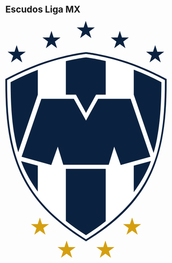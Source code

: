 # Escudos Liga MX

<svg id="Layer_1" data-name="Layer 1" xmlns="http://www.w3.org/2000/svg" viewBox="0 0 506.8 743.36"><defs></defs><path fill="#0a2240" d="M294.06,110s54.07,5.42,125.84,29c65.3,21.47,127.56,55.51,127.56,55.51v9.78c0,232.63-48.88,375.61-253.4,499.42,0,0-32.7-19.8-63-43C74,540.43,40.66,404.8,40.66,204.33v-9.78s62.28-34,127.57-55.51c71.76-23.61,125.83-29,125.83-29" transform="translate(-40.66 -12)"/><path fill="#fff" d="M170,144.27c71.13-23.43,124.11-28.76,124.11-28.76s53,5.33,124.14,28.76C483,165.58,542,197.82,542,197.82v6.51c0,199.63-33.06,333.23-188.17,452-30.08,23-59.72,41-59.72,41s-29.64-18-59.7-41C79.25,537.56,46.17,404,46.17,204.33v-6.51S105.1,165.58,170,144.27" transform="translate(-40.66 -12)"/><polygon fill="#0a2240" points="324.85 451.47 342.05 394.62 362.54 452.17 455.77 426.36 393.62 244.49 291.56 244.49 253.4 312.62 215.19 244.49 113.14 244.49 51.02 426.36 144.28 452.17 164.74 394.62 181.93 451.47 324.85 451.47"/><path fill="#0a2240" d="M142.63,165.66v77.85L81.11,424.22c-14.72-51-24-119.43-24-219.89a772.46,772.46,0,0,1,85.49-38.67m0,300.54v81.54c-19.42-27.38-37.76-55.83-52.49-95.62ZM356,476.35V640.67a671.45,671.45,0,0,1-61.94,43.82,680.45,680.45,0,0,1-63.24-44.8V476.35Zm88.21,73.21V466.35l54-14.77c-15,40.93-34,69.93-54,98M356,243.51H325.66l-31.6,57.12-31.62-57.12H230.82V138.32c38.57-9.25,63.24-11.77,63.24-11.77S318.21,129,356,138Zm88.21,0V165.14A773.36,773.36,0,0,1,531,204.33c0,101.82-9.49,170.73-24.53,222.06Z" transform="translate(-40.66 -12)"/><polygon fill="#0a2240" points="144.88 72.67 127.36 85.41 134.07 64.82 116.55 52.08 138.17 52.08 144.88 31.5 151.55 52.08 173.2 52.08 155.69 64.82 162.38 85.41 144.88 72.67"/><polygon fill="#0a2240" points="252.63 41.17 235.11 53.91 241.82 33.32 224.3 20.59 245.93 20.59 252.63 0 259.3 20.59 280.95 20.59 263.44 33.32 270.14 53.91 252.63 41.17"/><polygon fill="#0a2240" points="359.72 72.67 342.2 85.41 348.89 64.82 331.38 52.08 353.01 52.08 359.72 31.5 366.39 52.08 388.04 52.08 370.54 64.82 377.24 85.41 359.72 72.67"/><polygon fill="#0a2240" points="35.46 117.41 17.93 130.14 24.67 109.56 7.12 96.84 28.77 96.84 35.46 76.26 42.16 96.84 63.79 96.84 46.29 109.56 52.98 130.14 35.46 117.41"/><polygon fill="#0a2240" points="470.78 117.41 453.28 130.14 459.97 109.56 442.45 96.84 464.07 96.84 470.78 76.26 477.47 96.84 499.1 96.84 481.59 109.56 488.28 130.14 470.78 117.41"/><polygon fill="#d59f0f" points="108.53 658.23 91 670.97 97.73 650.38 80.19 637.67 101.83 637.67 108.53 617.08 115.23 637.67 136.86 637.67 119.36 650.38 126.05 670.97 108.53 658.23"/><polygon fill="#d59f0f" points="192.43 730.62 174.91 743.36 181.64 722.77 164.09 710.05 185.74 710.05 192.43 689.47 199.14 710.05 220.76 710.05 203.26 722.77 209.95 743.36 192.43 730.62"/><polygon fill="#d59f0f" points="398.27 658.23 415.79 670.97 409.06 650.38 426.61 637.67 404.96 637.67 398.27 617.08 391.56 637.67 369.94 637.67 387.43 650.38 380.75 670.97 398.27 658.23"/><polygon fill="#d59f0f" points="314.36 730.62 331.89 743.36 325.16 722.77 342.7 710.05 321.05 710.05 314.36 689.47 307.66 710.05 286.03 710.05 303.53 722.77 296.84 743.36 314.36 730.62"/></svg>
